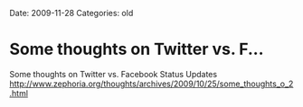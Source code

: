 Date: 2009-11-28
Categories: old

# Some thoughts on Twitter vs. F...

Some thoughts on Twitter vs. Facebook Status Updates <a href="http://www.zephoria.org/thoughts/archives/2009/10/25/some_thoughts_o_2.html" rel="nofollow">http://www.zephoria.org/thoughts/archives/2009/10/25/some_thoughts_o_2.html</a>
